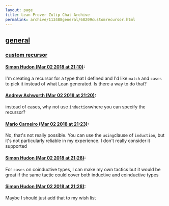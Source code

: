 ```yaml
---
layout: page
title: Lean Prover Zulip Chat Archive 
permalink: archive/113488general/68209customrecursor.html
---
```


## [general](index.html)
### [custom recursor](68209customrecursor.html)

#### [Simon Hudon (Mar 02 2018 at 21:10)](https://leanprover.zulipchat.com/#narrow/stream/113488-general/topic/custom%20recursor/near/123198503):
I'm creating a recursor for a type that I defined and I'd like `match` and `cases` to pick it instead of what Lean generated. Is there a way to do that?

#### [Andrew Ashworth (Mar 02 2018 at 21:20)](https://leanprover.zulipchat.com/#narrow/stream/113488-general/topic/custom%20recursor/near/123198843):
instead of cases, why not use `induction`where you can specify the recursor?

#### [Mario Carneiro (Mar 02 2018 at 21:23)](https://leanprover.zulipchat.com/#narrow/stream/113488-general/topic/custom%20recursor/near/123198918):
No, that's not really possible. You can use the `using`clause of `induction`, but it's not particularly reliable in my experience. I don't really consider it supported

#### [Simon Hudon (Mar 02 2018 at 21:28)](https://leanprover.zulipchat.com/#narrow/stream/113488-general/topic/custom%20recursor/near/123199074):
For `cases` on coinductive types, I can make my own tactics but it would be great if the same tactic could cover both inductive and coinductive types

#### [Simon Hudon (Mar 02 2018 at 21:28)](https://leanprover.zulipchat.com/#narrow/stream/113488-general/topic/custom%20recursor/near/123199079):
Maybe I should just add that to my wish list

